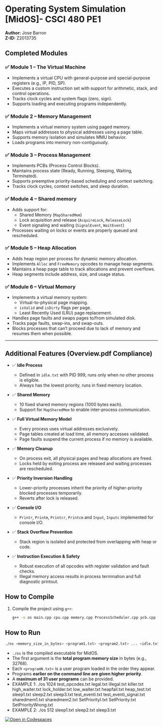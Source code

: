 # Operating System Simulation [MidOS]- CSCI 480 PE1  
**Author:** Jose Barron  
**Z-ID:** Z2013735  

## Completed Modules

### ✅ Module 1 – The Virtual Machine
- Implements a virtual CPU with general-purpose and special-purpose registers (e.g., IP, PID, SP).
- Executes a custom instruction set with support for arithmetic, stack, and control operations.
- Tracks clock cycles and system flags (zero, sign).
- Supports loading and executing programs independently.

### ✅ Module 2 – Memory Management
- Implements a virtual memory system using paged memory.
- Maps virtual addresses to physical addresses using a page table.
- Supports memory isolation and simulates MMU behavior.
- Loads programs into memory non-contiguously.

### ✅ Module 3 – Process Management
- Implements PCBs (Process Control Blocks).
- Maintains process state (Ready, Running, Sleeping, Waiting, Terminated).
- Supports preemptive priority-based scheduling and context switching.
- Tracks clock cycles, context switches, and sleep duration.

### ✅ Module 4 – Shared memory
- Adds support for:
  - Shared Memory (`MapSharedMem`)
  - Lock acquisition and release (`AcquireLock`, `ReleaseLock`)
  - Event signaling and waiting (`SignalEvent`, `WaitEvent`)
- Processes waiting on locks or events are properly queued and rescheduled.

### ✅ Module 5 – Heap Allocation 
- Adds heap region per process for dynamic memory allocation.
- Implements `Alloc` and `FreeMemory` opcodes to manage heap segments.
- Maintains a heap page table to track allocations and prevent overflows.
- Heap segments include address, size, and usage status.

### ✅ Module 6 – Virtual Memory
- Implements a virtual memory system:
  - Virtual-to-physical page mapping.
  - `isValid` and `isDirty` flags per page.
  - Least Recently Used (LRU) page replacement.
- Handles page faults and swaps pages to/from simulated disk.
- Tracks page faults, swap-ins, and swap-outs.
- Blocks processes that can’t proceed due to lack of memory and resumes them when possible.

---

## Additional Features (Overview.pdf Compliance)

- ✅ **Idle Process**
  - Defined in `idle.txt` with PID 999, runs only when no other process is eligible.
  - Always has the lowest priority, runs in fixed memory location.

- ✅ **Shared Memory**
  - 10 fixed shared memory regions (1000 bytes each).
  - Support for `MapSharedMem` to enable inter-process communication.

- ✅ **Full Virtual Memory Model**
  - Every process uses virtual addresses exclusively.
  - Page tables created at load time, all memory accesses validated.
  - Page faults suspend the current process if no memory is available.

- ✅ **Memory Cleanup**
  - On process exit, all physical pages and heap allocations are freed.
  - Locks held by exiting process are released and waiting processes are rescheduled.

- ✅ **Priority Inversion Handling**
  - Lower-priority processes inherit the priority of higher-priority blocked processes temporarily.
  - Reverts after lock is released.

- ✅ **Console I/O**
  - `Printr`, `Printm`, `Printcr`, `Printcm` and `Input`, `Inputc` implemented for console I/O.

- ✅ **Stack Overflow Prevention**
  - Stack region is isolated and protected from overlapping with heap or code.

- ✅ **Instruction Execution & Safety**
  - Robust execution of all opcodes with register validation and fault checks.
  - Illegal memory access results in process termination and full diagnostic printout.

## How to Compile
1. Compile the project using `g++`:
   ```bash
   g++ -o os main.cpp cpu.cpp memory.cpp ProcessScheduler.cpp pcb.cpp program.cpp OperatingSystem.cpp hex.cpp -std=c++17

## How to Run
```bash
./os <memory_size_in_bytes> <program1.txt> <program2.txt> ... <idle.txt>
```
- `./os` is the compiled executable for MidOS.
- The first argument is the **total program memory size** in bytes (e.g., 32768).
- Each `<programN.txt>` is a user program loaded in the order they appear.
- Programs **earlier on the command line are given higher priority**.
- A **maximum of 31 user programs** can be provided.
- EXAMPLE 1: ./os 1024 test_opcodes.txt legal.txt illegal.txt killer.txt high_waiter.txt lock_holder.txt low_waiter.txt heapfail.txt heap_test.txt sleep1.txt sleep2.txt sleep3.txt test_eventi.txt test_eventi_signal.txt sharedmem1.txt sharedmem2.txt SetPriorityI.txt SetPriority.txt SetPriorityWrong.txt
- EXAMPLE 2: ./os 512 sleep1.txt sleep2.txt sleep3.txt


[![Open in Codespaces](https://classroom.github.com/assets/launch-codespace-2972f46106e565e64193e422d61a12cf1da4916b45550586e14ef0a7c637dd04.svg)](https://classroom.github.com/open-in-codespaces?assignment_repo_id=18102137)
